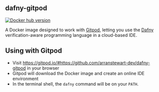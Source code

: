 ## dafny-gitpod

[![Docker hub version](https://img.shields.io/docker/v/adstewart/dafny-gitpod?label=Docker%20Hub)](https://hub.docker.com/r/adstewart/dafny-gitpod)

A Docker image designed to work with [Gitpod][gitpod], letting you use the
[Dafny][dafny] verification-aware programming language in a cloud-based IDE.

[gitpod]: https://www.gitpod.io/
[dafny]: https://github.com/dafny-lang/dafny

## Using with Gitpod

- Visit https://gitpod.io/#https://github.com/arranstewart-dev/dafny-gitpod in your browser
- Gitpod will download the Docker image and create an online IDE environment
- In the terminal shell, the `dafny` command will be on your `PATH`.

